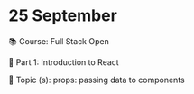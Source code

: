 # 25 September

📚 Course: Full Stack Open

🧩 Part 1: Introduction to React

🔖 Topic (s): props: passing data to components















